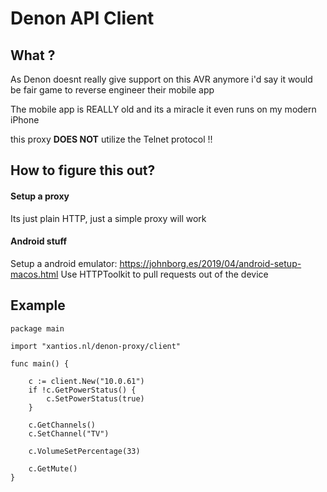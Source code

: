 # Denon API Client

## What ?
As Denon doesnt really give support on this AVR anymore 
i'd say it would be fair game to reverse engineer their mobile app

The mobile app is REALLY old and its a miracle it even runs on my modern iPhone

this proxy **DOES NOT** utilize the Telnet protocol !!

## How to figure this out?

#### Setup a proxy
Its just plain HTTP, just a simple proxy will work

#### Android stuff
Setup a android emulator: https://johnborg.es/2019/04/android-setup-macos.html
Use HTTPToolkit to pull requests out of the device

## Example 

```golang
package main

import "xantios.nl/denon-proxy/client"

func main() {

	c := client.New("10.0.61")
	if !c.GetPowerStatus() {
		c.SetPowerStatus(true)
	}

	c.GetChannels()
	c.SetChannel("TV")

	c.VolumeSetPercentage(33)

	c.GetMute()
}
```